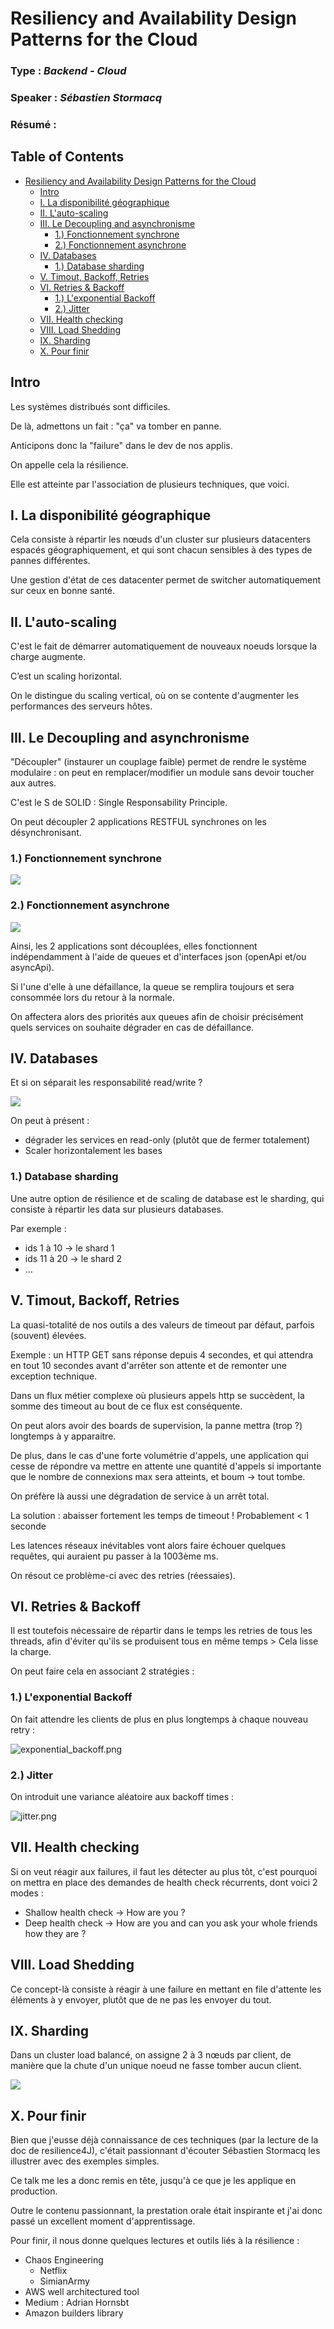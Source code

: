 # Resiliency and Availability Design Patterns for the Cloud

### **Type** : *Backend - Cloud*

### **Speaker** : *Sébastien Stormacq*

### **Résumé** :

## Table of Contents

- [Resiliency and Availability Design Patterns for the Cloud](#resiliency-and-availability-design-patterns-for-the-cloud)
  - [Intro](#intro)
  - [I. La disponibilité géographique](#i-la-disponibilit-gographique)
  - [II. L'auto-scaling](#ii-lauto-scaling)
  - [III. Le Decoupling and asynchronisme](#iii-le-decoupling-and-asynchronisme)
    - [1.) Fonctionnement synchrone](#1-fonctionnement-synchrone)
    - [2.) Fonctionnement asynchrone](#2-fonctionnement-asynchrone)
  - [IV. Databases](#iv-databases)
    - [1.) Database sharding](#1-database-sharding)
  - [V. Timout, Backoff, Retries](#v-timout-backoff-retries)
  - [VI. Retries & Backoff](#vi-retries-backoff)
    - [1.) L'exponential Backoff](#1-lexponential-backoff)
    - [2.) Jitter](#2-jitter)
  - [VII. Health checking](#vii-health-checking)
  - [VIII. Load Shedding](#viii-load-shedding)
  - [IX. Sharding](#ix-sharding)
  - [X. Pour finir](#x-pour-finir)

## Intro

Les systèmes distribués sont difficiles.

De là, admettons un fait : "ça" va tomber en panne.

Anticipons donc la "failure" dans le dev de nos applis.

On appelle cela la résilience.

Elle est atteinte par l'association de plusieurs techniques, que voici.

## I. La disponibilité géographique

Cela consiste à répartir les nœuds d'un cluster sur plusieurs datacenters espacés géographiquement, et qui sont chacun sensibles à des types de pannes différentes.

Une gestion d'état de ces datacenter permet de switcher automatiquement sur ceux en bonne santé.

## II. L'auto-scaling

C'est le fait de démarrer automatiquement de nouveaux noeuds lorsque la charge augmente.

C’est un scaling horizontal.

On le distingue du scaling vertical, où on se contente d'augmenter les performances des serveurs hôtes.

## III. Le Decoupling and asynchronisme

"Découpler" (instaurer un couplage faible) permet de rendre le système modulaire : on peut en remplacer/modifier un module sans devoir toucher aux autres.

C'est le S de SOLID : Single Responsability Principle.

On peut découpler 2 applications RESTFUL synchrones on les désynchronisant.

### 1.) Fonctionnement synchrone

<img src="http://www.plantuml.com/plantuml/png/SoWkIImgAStDuVBCAylFJ4vrB2XGqBLJ24Yip4tDAm7oh1JqYrCJYv8pz3CXAlGDZOov4fDBCiiIIrAH52AROAEhYs94jL9cYfAL0b2dZe9IOcv-QLu9a6jieMTfKSkLaehBD8Hx43mhXPJyuFpSrE2IqhIqyCoIZ92CLAWs3KqkXzIy5A1l0000">


### 2.) Fonctionnement asynchrone

<img src="http://www.plantuml.com/plantuml/png/VP0n2y8m48Nt_egZau8Hj4ij8dLqKoeuX-PA0oOfUYc8-DzDC91GnIsFtFlktQlln6zarJKxwD785lV308pj8CYJHOiLQ4G10tyer0IhTP4TFsy_lMLiCYqZwil8Mv8Z9uH8I65-TP01ziobo2llNK3EbR6Qd2pAvQPyPG9_yo8WFSRz_UV5TD6H5ZD12TCOXGtPhhj8wiyzXispUP8iPTMeXIlx3G00">

Ainsi, les 2 applications sont découplées, elles fonctionnent indépendamment à l'aide de queues et d'interfaces json (openApi et/ou asyncApi).

Si l'une d'elle à une défaillance, la queue se remplira toujours et sera consommée lors du retour à la normale.

On affectera alors des priorités aux queues afin de choisir précisément quels services on souhaite dégrader en cas de défaillance.

## IV. Databases

Et si on séparait les responsabilité read/write ?

<img src="http://www.plantuml.com/plantuml/png/SoWkIImgAStDuKf9B4bCIYnELL1IoaqiBaajYiahIarCqIyloYn9LL92aYzABSZ9J4uiKJ24AD7DpykfnAh024M1GsfU2j0c0000">

On peut à présent :
* dégrader les services en read-only (plutôt que de fermer totalement)
* Scaler horizontalement les bases

### 1.) Database sharding

Une autre option de résilience et de scaling de database est le sharding, qui consiste à répartir les data sur plusieurs databases. 

Par exemple :
* ids 1 à 10 -> le shard 1
* ids 11 à 20 -> le shard 2
* ...

## V. Timout, Backoff, Retries

La quasi-totalité de nos outils a des valeurs de timeout par défaut, parfois (souvent) élevées.

Exemple : un HTTP GET sans réponse depuis 4 secondes, et qui attendra en tout 10 secondes avant d'arrêter son attente et de remonter une exception technique.

Dans un flux métier complexe où plusieurs appels http se succèdent, la somme des timeout au bout de ce flux est conséquente.

On peut alors avoir des boards de supervision, la panne mettra (trop ?) longtemps à y apparaitre.

De plus, dans le cas d'une forte volumétrie d'appels, une application qui cesse de répondre va mettre en attente une quantité d'appels si importante que le nombre de connexions max sera atteints, et boum -> tout tombe.

On préfère là aussi une dégradation de service à un arrêt total.

La solution : abaisser fortement les temps de timeout ! Probablement < 1 seconde

Les latences réseaux inévitables vont alors faire échouer quelques requêtes, qui auraient pu passer à la 1003ème ms.

On résout ce problème-ci avec des retries (réessaies).

## VI. Retries & Backoff

Il est toutefois nécessaire de répartir dans le temps les retries de tous les threads, afin d'éviter qu'ils se produisent tous en même temps > Cela lisse la charge.

On peut faire cela en associant 2 stratégies :

### 1.) L'exponential Backoff

On fait attendre les clients de plus en plus longtemps à chaque nouveau retry :

![exponential_backoff.png](exponential_backoff.png)

### 2.) Jitter

On introduit une variance aléatoire aux backoff times :

![jitter.png](jitter.png)

## VII. Health checking

Si on veut réagir aux failures, il faut les détecter au plus tôt, c'est pourquoi on mettra en place des demandes de health check récurrents, dont voici 2 modes :
* Shallow health check -> How are you ?
* Deep health check -> How are you and can you ask your whole friends how they are ? 

## VIII. Load Shedding

Ce concept-là consiste à réagir à une failure en mettant en file d'attente les éléments à y envoyer, plutôt que de ne pas les envoyer du tout.

## IX. Sharding

Dans un cluster load balancé, on assigne 2 à 3 nœuds par client, de manière que la chute d'un unique noeud ne fasse tomber aucun client.

<img src="http://www.plantuml.com/plantuml/png/BSsx3O0W64NX_avn5x3WKHiUBaA4JY51t5_9J_MTxhXdf3xU-q8wH-lqox2CG6svK0bQC885FBUTIj084qDAMCI99YKCZeaY9Im9Lsh-xny0">

## X. Pour finir

Bien que j'eusse déjà connaissance de ces techniques (par la lecture de la doc de resilience4J), c'était passionnant d'écouter Sébastien Stormacq les illustrer avec des exemples simples. 

Ce talk me les a donc remis en tête, jusqu'à ce que je les applique en production.

Outre le contenu passionnant, la prestation orale était inspirante et j'ai donc passé un excellent moment d'apprentissage.

Pour finir, il nous donne quelques lectures et outils liés à la résilience :
* Chaos Engineering
  * Netflix
  * SimianArmy
* AWS well architectured tool
* Medium : Adrian Hornsbt
* Amazon builders library
